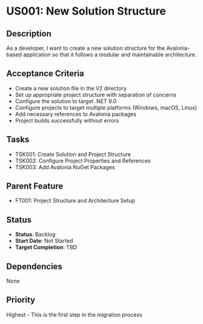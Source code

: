 # US001: New Solution Structure

## Description
As a developer, I want to create a new solution structure for the Avalonia-based application so that it follows a modular and maintainable architecture.

## Acceptance Criteria
- Create a new solution file in the V2 directory
- Set up appropriate project structure with separation of concerns
- Configure the solution to target .NET 9.0
- Configure projects to target multiple platforms (Windows, macOS, Linux)
- Add necessary references to Avalonia packages
- Project builds successfully without errors

## Tasks
- TSK001: Create Solution and Project Structure
- TSK002: Configure Project Properties and References
- TSK003: Add Avalonia NuGet Packages

## Parent Feature
- FT001: Project Structure and Architecture Setup

## Status
- **Status**: Backlog
- **Start Date**: Not Started
- **Target Completion**: TBD

## Dependencies
None

## Priority
Highest - This is the first step in the migration process
